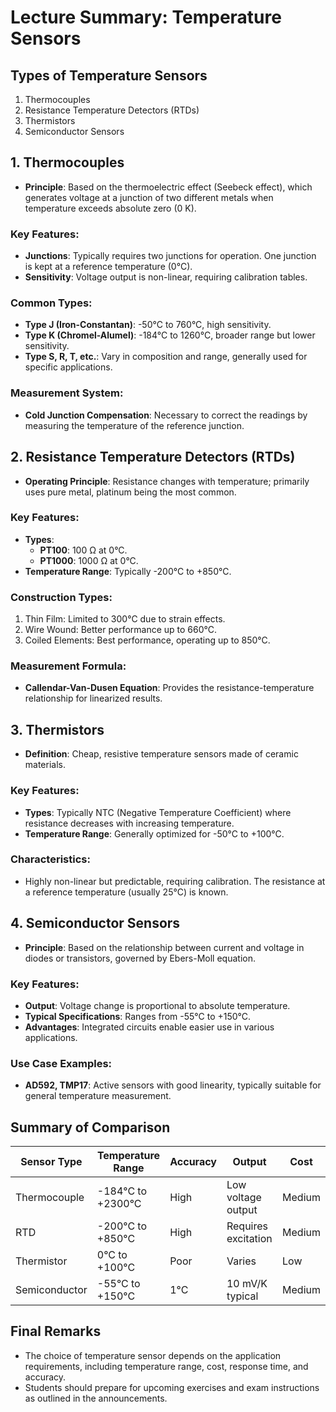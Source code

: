 
# Lecture Summary: Temperature Sensors

## Types of Temperature Sensors
1. Thermocouples
2. Resistance Temperature Detectors (RTDs)
3. Thermistors
4. Semiconductor Sensors

## 1. Thermocouples
- **Principle**: Based on the thermoelectric effect (Seebeck effect), which generates voltage at a junction of two different metals when temperature exceeds absolute zero (0 K).
  
### Key Features:
- **Junctions**: Typically requires two junctions for operation. One junction is kept at a reference temperature (0°C).
- **Sensitivity**: Voltage output is non-linear, requiring calibration tables.

### Common Types:
- **Type J (Iron-Constantan)**: -50°C to 760°C, high sensitivity.
- **Type K (Chromel-Alumel)**: -184°C to 1260°C, broader range but lower sensitivity.
- **Type S, R, T, etc.**: Vary in composition and range, generally used for specific applications.

### Measurement System:
- **Cold Junction Compensation**: Necessary to correct the readings by measuring the temperature of the reference junction.

## 2. Resistance Temperature Detectors (RTDs)
- **Operating Principle**: Resistance changes with temperature; primarily uses pure metal, platinum being the most common.

### Key Features:
- **Types**: 
  - **PT100**: 100 Ω at 0°C.
  - **PT1000**: 1000 Ω at 0°C.
- **Temperature Range**: Typically -200°C to +850°C.

### Construction Types:
1. Thin Film: Limited to 300°C due to strain effects.
2. Wire Wound: Better performance up to 660°C.
3. Coiled Elements: Best performance, operating up to 850°C.

### Measurement Formula:
- **Callendar-Van-Dusen Equation**: Provides the resistance-temperature relationship for linearized results.

## 3. Thermistors
- **Definition**: Cheap, resistive temperature sensors made of ceramic materials.

### Key Features:
- **Types**: Typically NTC (Negative Temperature Coefficient) where resistance decreases with increasing temperature.
- **Temperature Range**: Generally optimized for -50°C to +100°C.
  
### Characteristics:
- Highly non-linear but predictable, requiring calibration. The resistance at a reference temperature (usually 25°C) is known.

## 4. Semiconductor Sensors
- **Principle**: Based on the relationship between current and voltage in diodes or transistors, governed by Ebers-Moll equation.

### Key Features:
- **Output**: Voltage change is proportional to absolute temperature.
- **Typical Specifications**: Ranges from -55°C to +150°C.
- **Advantages**: Integrated circuits enable easier use in various applications.

### Use Case Examples:
- **AD592, TMP17**: Active sensors with good linearity, typically suitable for general temperature measurement.

## Summary of Comparison
| Sensor Type | Temperature Range | Accuracy | Output | Cost |
|-------------|-------------------|----------|--------|------|
| Thermocouple | -184°C to +2300°C | High | Low voltage output | Medium |
| RTD | -200°C to +850°C | High | Requires excitation | Medium |
| Thermistor | 0°C to +100°C | Poor | Varies | Low |
| Semiconductor | -55°C to +150°C | 1°C | 10 mV/K typical | Medium |

## Final Remarks
- The choice of temperature sensor depends on the application requirements, including temperature range, cost, response time, and accuracy.
- Students should prepare for upcoming exercises and exam instructions as outlined in the announcements.
